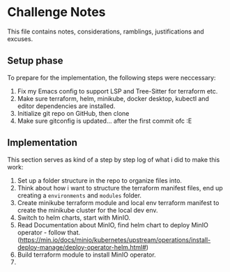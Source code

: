 # Challenge Notes

This file contains notes, considerations, ramblings, justifications and excuses.

## Setup phase

To prepare for the implementation, the following steps were neccessary:

 1. Fix my Emacs config to support LSP and Tree-Sitter for terraform etc.
 2. Make sure terraform, helm, minikube, docker desktop, kubectl and editor dependencies are installed.
 3. Initialize git repo on GitHub, then clone
 4. Make sure gitconfig is updated... after the first commit ofc :E

## Implementation

This section serves as kind of a step by step log of what i did to make this work:

 1. Set up a folder structure in the repo to organize files into.
 2. Think about how i want to structure the terraform manifest files, end up creating a `environments` and `modules` folder.
 3. Create minikube terraform module and local env terraform manifest to create the minikube cluster for the local dev env.
 4. Switch to helm charts, start with MinIO.
 5. Read Documentation about MinIO, find helm chart to deploy MinIO operator - follow that. (https://min.io/docs/minio/kubernetes/upstream/operations/install-deploy-manage/deploy-operator-helm.html#)
 6. Build terraform module to install MinIO operator.
 7. 

